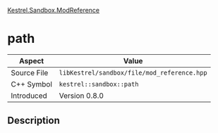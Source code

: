 [Kestrel.Sandbox.ModReference](index.md)
# path
| Aspect | Value |
| --- | --- |
| Source File | `libKestrel/sandbox/file/mod_reference.hpp` |
| C++ Symbol | `kestrel::sandbox::path` |
| Introduced | Version 0.8.0 |
## Description

